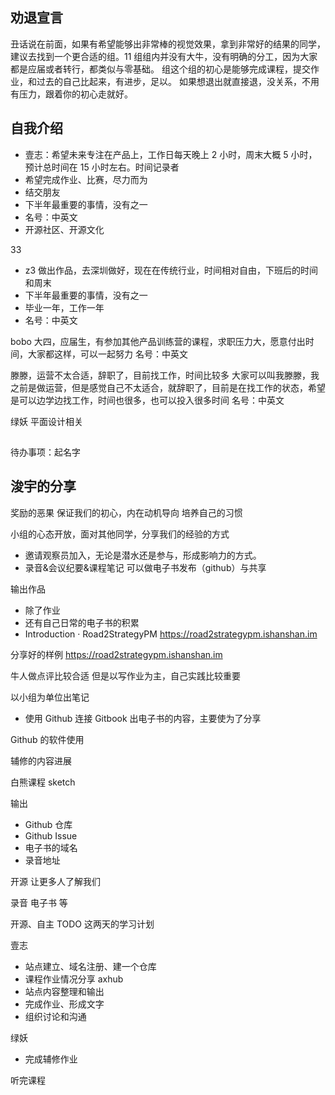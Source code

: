 

## 劝退宣言

丑话说在前面，如果有希望能够出非常棒的视觉效果，拿到非常好的结果的同学，建议去找到一个更合适的组。11 组组内并没有大牛，没有明确的分工，因为大家都是应届或者转行，都类似与零基础。
组这个组的初心是能够完成课程，提交作业，和过去的自己比起来，有进步，足以。
如果想退出就直接退，没关系，不用有压力，跟着你的初心走就好。

## 自我介绍
* 壹志：希望未来专注在产品上，工作日每天晚上 2 小时，周末大概 5 小时，预计总时间在 15 小时左右。时间记录者
* 希望完成作业、比赛，尽力而为
* 结交朋友
* 下半年最重要的事情，没有之一
* 名号：中英文
* 开源社区、开源文化

33
* z3 做出作品，去深圳做好，现在在传统行业，时间相对自由，下班后的时间和周末
* 下半年最重要的事情，没有之一
* 毕业一年，工作一年
* 名号：中英文


bobo
大四，应届生，有参加其他产品训练营的课程，求职压力大，愿意付出时间，大家都这样，可以一起努力
名号：中英文

滕滕，运营不太合适，辞职了，目前找工作，时间比较多
大家可以叫我滕滕，我之前是做运营，但是感觉自己不太适合，就辞职了，目前是在找工作的状态，希望是可以边学边找工作，时间也很多，也可以投入很多时间
名号：中英文

绿妖
平面设计相关


## 
待办事项：起名字

## 浚宇的分享
奖励的恶果
保证我们的初心，内在动机导向
培养自己的习惯

小组的心态开放，面对其他同学，分享我们的经验的方式
* 邀请观察员加入，无论是潜水还是参与，形成影响力的方式。
* 录音&会议纪要&课程笔记 可以做电子书发布（github）与共享

输出作品
* 除了作业
* 还有自己日常的电子书的积累
* Introduction · Road2StrategyPM https://road2strategypm.ishanshan.im

分享好的样例
https://road2strategypm.ishanshan.im

牛人做点评比较合适
但是以写作业为主，自己实践比较重要


以小组为单位出笔记
* 使用 Github 连接 Gitbook 出电子书的内容，主要使为了分享


Github 的软件使用


辅修的内容进展

白熊课程 sketch

输出
* Github 仓库
* Github Issue
* 电子书的域名
* 录音地址

开源
让更多人了解我们

录音
电子书
等

开源、自主
TODO
这两天的学习计划

壹志
* 站点建立、域名注册、建一个仓库
* 课程作业情况分享 axhub
* 站点内容整理和输出
* 完成作业、形成文字
* 组织讨论和沟通


绿妖
* 完成辅修作业


听完课程





